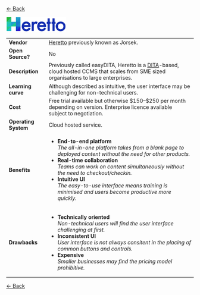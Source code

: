 <a href="readme.md"><- Back</a>

 <a href="https://www.heretto.com"><img src='Heretto-2.png' height='40'></a> 

<table>
  <tr>
    <td><b>Vendor</td>
    <td><a href="https://www.heretto.com">Heretto</a> previously known as Jorsek.</td> 
  </tr>
  <tr>
    <td><b>Open Source?</td>
    <td>No</td>
  </tr>
  <tr>
    <td><b>Description</td>
    <td>Previously called easyDITA, Heretto is a <a href="https://en.wikipedia.org/wiki/Darwin_Information_Typing_Architecture">DITA</a>-based, cloud hosted CCMS that scales from SME sized organisations to large enterprises.</td>
  </tr> 
  <tr>
    <td><b>Learning curve</td>
    <td>Although described as intuitive, the user interface may be challenging for non-technical users.</td>
  </tr> 
  <tr>
    <td><b>Cost</td>
    <td>Free trial available but otherwise $150&ndash;$250 per month depending on version. Enterprise licence available subject to negotiation.</td>
  </tr>
  <tr>
    <td><b>Operating System</td>
    <td>Cloud hosted service.</td>
  </tr> 
  <tr>
    <td><b>Benefits</td>
  <td>
    <ul>
      <li><b>End-to-end platform</b><br><i>The all-in-one platform takes from a blank page to deployed content without the need for other products.</i></li>
      <li><b>Real-time collaboration</b><br><i>Teams can work on content simultaneously without the need to checkout/checkin.</i></li>
      <li><b>Intuitive UI</b><br><i>The easy-to-use interface means training is minimised and users become productive more quickly.</i></li>
    </ul>
  </td>
</tr>
<tr>
  <td><b>Drawbacks</td>
  <td>
    <ul>
      <li><b>Technically oriented</b><br><i>Non-technical users will find the user interface challenging at first.</i></li>
      <li><b>Inconsistent UI</b><br><i>User interface is not always consitent in the placing of common buttons and controls.</i></li>
      <li><b>Expensive</b><br><i>Smaller businesses may find the pricing model prohibitive.</i></li>
    </ul>
  </td> 
</tr>
</table>
<a href="readme.md"><- Back</a>

